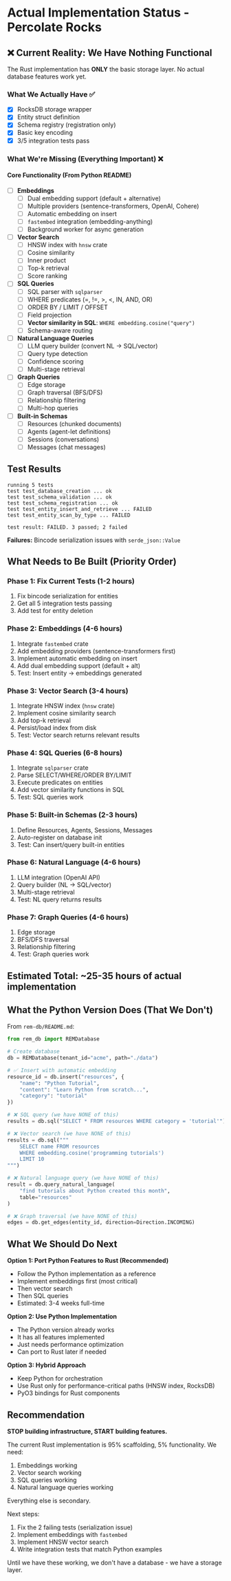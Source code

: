 # Actual Implementation Status - Percolate Rocks

## ❌ Current Reality: We Have Nothing Functional

The Rust implementation has **ONLY** the basic storage layer. No actual database features work yet.

### What We Actually Have ✅
- [x] RocksDB storage wrapper
- [x] Entity struct definition
- [x] Schema registry (registration only)
- [x] Basic key encoding
- [x] 3/5 integration tests pass

### What We're Missing (Everything Important) ❌

#### Core Functionality (From Python README)
- [ ] **Embeddings**
  - [ ] Dual embedding support (default + alternative)
  - [ ] Multiple providers (sentence-transformers, OpenAI, Cohere)
  - [ ] Automatic embedding on insert
  - [ ] `fastembed` integration (embedding-anything)
  - [ ] Background worker for async generation

- [ ] **Vector Search**
  - [ ] HNSW index with `hnsw` crate
  - [ ] Cosine similarity
  - [ ] Inner product
  - [ ] Top-k retrieval
  - [ ] Score ranking

- [ ] **SQL Queries**
  - [ ] SQL parser with `sqlparser`
  - [ ] WHERE predicates (=, !=, >, <, IN, AND, OR)
  - [ ] ORDER BY / LIMIT / OFFSET
  - [ ] Field projection
  - [ ] **Vector similarity in SQL**: `WHERE embedding.cosine("query")`
  - [ ] Schema-aware routing

- [ ] **Natural Language Queries**
  - [ ] LLM query builder (convert NL → SQL/vector)
  - [ ] Query type detection
  - [ ] Confidence scoring
  - [ ] Multi-stage retrieval

- [ ] **Graph Queries**
  - [ ] Edge storage
  - [ ] Graph traversal (BFS/DFS)
  - [ ] Relationship filtering
  - [ ] Multi-hop queries

- [ ] **Built-in Schemas**
  - [ ] Resources (chunked documents)
  - [ ] Agents (agent-let definitions)
  - [ ] Sessions (conversations)
  - [ ] Messages (chat messages)

## Test Results

```
running 5 tests
test test_database_creation ... ok
test test_schema_validation ... ok
test test_schema_registration ... ok
test test_entity_insert_and_retrieve ... FAILED
test test_entity_scan_by_type ... FAILED

test result: FAILED. 3 passed; 2 failed
```

**Failures:** Bincode serialization issues with `serde_json::Value`

## What Needs to Be Built (Priority Order)

### Phase 1: Fix Current Tests (1-2 hours)
1. Fix bincode serialization for entities
2. Get all 5 integration tests passing
3. Add test for entity deletion

### Phase 2: Embeddings (4-6 hours)
1. Integrate `fastembed` crate
2. Add embedding providers (sentence-transformers first)
3. Implement automatic embedding on insert
4. Add dual embedding support (default + alt)
5. Test: Insert entity → embeddings generated

### Phase 3: Vector Search (3-4 hours)
1. Integrate HNSW index (`hnsw` crate)
2. Implement cosine similarity search
3. Add top-k retrieval
4. Persist/load index from disk
5. Test: Vector search returns relevant results

### Phase 4: SQL Queries (6-8 hours)
1. Integrate `sqlparser` crate
2. Parse SELECT/WHERE/ORDER BY/LIMIT
3. Execute predicates on entities
4. Add vector similarity functions in SQL
5. Test: SQL queries work

### Phase 5: Built-in Schemas (2-3 hours)
1. Define Resources, Agents, Sessions, Messages
2. Auto-register on database init
3. Test: Can insert/query built-in entities

### Phase 6: Natural Language (4-6 hours)
1. LLM integration (OpenAI API)
2. Query builder (NL → SQL/vector)
3. Multi-stage retrieval
4. Test: NL query returns results

### Phase 7: Graph Queries (4-6 hours)
1. Edge storage
2. BFS/DFS traversal
3. Relationship filtering
4. Test: Graph queries work

## Estimated Total: ~25-35 hours of actual implementation

## What the Python Version Does (That We Don't)

From `rem-db/README.md`:

```python
from rem_db import REMDatabase

# Create database
db = REMDatabase(tenant_id="acme", path="./data")

# ✅ Insert with automatic embedding
resource_id = db.insert("resources", {
    "name": "Python Tutorial",
    "content": "Learn Python from scratch...",
    "category": "tutorial"
})

# ❌ SQL query (we have NONE of this)
results = db.sql("SELECT * FROM resources WHERE category = 'tutorial'")

# ❌ Vector search (we have NONE of this)
results = db.sql("""
    SELECT name FROM resources
    WHERE embedding.cosine('programming tutorials')
    LIMIT 10
""")

# ❌ Natural language query (we have NONE of this)
result = db.query_natural_language(
    "find tutorials about Python created this month",
    table="resources"
)

# ❌ Graph traversal (we have NONE of this)
edges = db.get_edges(entity_id, direction=Direction.INCOMING)
```

## What We Should Do Next

**Option 1: Port Python Features to Rust (Recommended)**
- Follow the Python implementation as a reference
- Implement embeddings first (most critical)
- Then vector search
- Then SQL queries
- Estimated: 3-4 weeks full-time

**Option 2: Use Python Implementation**
- The Python version already works
- It has all features implemented
- Just needs performance optimization
- Can port to Rust later if needed

**Option 3: Hybrid Approach**
- Keep Python for orchestration
- Use Rust only for performance-critical paths (HNSW index, RocksDB)
- PyO3 bindings for Rust components

## Recommendation

**STOP building infrastructure, START building features.**

The current Rust implementation is 95% scaffolding, 5% functionality. We need:
1. Embeddings working
2. Vector search working
3. SQL queries working
4. Natural language queries working

Everything else is secondary.

Next steps:
1. Fix the 2 failing tests (serialization issue)
2. Implement embeddings with `fastembed`
3. Implement HNSW vector search
4. Write integration tests that match Python examples

Until we have these working, we don't have a database - we have a storage layer.
